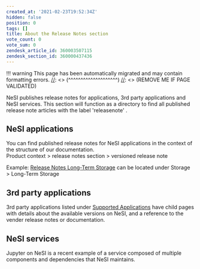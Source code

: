 ```yaml
---
created_at: '2021-02-23T19:52:34Z'
hidden: false
position: 0
tags: []
title: About the Release Notes section
vote_count: 0
vote_sum: 0
zendesk_article_id: 360003507115
zendesk_section_id: 360000437436
---
```




[//]: <> (REMOVE ME IF PAGE VALIDATED)
[//]: <> (vvvvvvvvvvvvvvvvvvvv)
!!! warning
    This page has been automatically migrated and may contain formatting errors.
[//]: <> (^^^^^^^^^^^^^^^^^^^^)
[//]: <> (REMOVE ME IF PAGE VALIDATED)

NeSI publishes release notes for applications, 3rd party applications
and NeSI services. This section will function as a directory to find all
published release note articles with the label 'releasenote' . 

## NeSI applications

You can find published release notes for NeSI applications in the
context of the structure of our documentation.   
Product context &gt; release notes section &gt; versioned release note

Example: [Release Notes Long-Term
Storage](https://support.nesi.org.nz/hc/en-gb/sections/360000502675) can
be located under Storage &gt; Long-Term Storage

## 3rd party applications

3rd party applications listed under [Supported
Applications](https://support.nesi.org.nz/hc/en-gb/sections/360000040076)
have child pages with details about the available versions on NeSI, and
a reference to the vender release notes or documentation.

## NeSI services

Jupyter on NeSI is a recent example of a service composed of multiple
components and dependencies that NeSI maintains.

 
